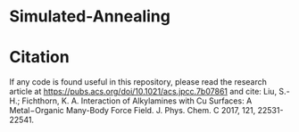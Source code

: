 # Simulated-Annealing

# Citation
If any code is found useful in this repository, please read the research article at https://pubs.acs.org/doi/10.1021/acs.jpcc.7b07861 and cite:
Liu, S.-H.; Fichthorn, K. A. Interaction of Alkylamines with Cu Surfaces: A Metal−Organic Many-Body Force Field. J. Phys. Chem. C 2017, 121, 22531-22541.
